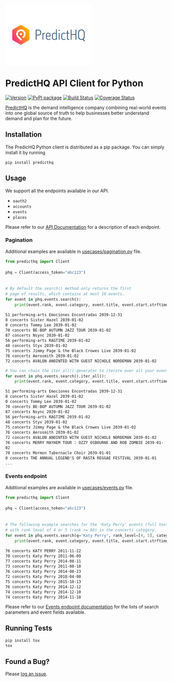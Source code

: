 <img align="center" src="ext/logo.png" alt="PredictHQ logo">

# PredictHQ API Client for Python

[![Version](https://badge.fury.io/gh/predicthq%2Fsdk-py.svg)](https://badge.fury.io/gh/predicthq%2Fsdk-py)
[![PyPI package](https://badge.fury.io/py/predicthq.svg)](https://badge.fury.io/py/predicthq)
[![Build Status](https://travis-ci.org/predicthq/sdk-py.svg?branch=master)](https://travis-ci.org/predicthq/sdk-py)
[![Coverage Status](https://coveralls.io/repos/github/predicthq/sdk-py/badge.svg?branch=master)](https://coveralls.io/github/predicthq/sdk-py?branch=master)


[PredictHQ](https://www.predicthq.com/) is the demand intelligence company combining real-world events into one global source of truth to help businesses better understand demand and plan for the future.

## Installation

The PredicHQ Python client is distributed as a pip package. You can simply install it by running

```Shell
pip install predicthq
```

## Usage

We support all the endpoints available in our API.

* `oauth2`
* `accounts`
* `events`
* `places`

Please refer to our [API Documentation](https://developer.predicthq.com/) for a description of each endpoint.

### Pagination

Additional examples are available in [usecases/pagination.py](usecases/pagination.py) file.

```Python
from predicthq import Client

phq = Client(access_token="abc123")


# By default the search() method only returns the first
# page of results, which contains at most 10 events.
for event in phq.events.search():
    print(event.rank, event.category, event.title, event.start.strftime('%Y-%m-%d'))
```

```
51 performing-arts Emociones Encontradas 2039-12-31
0 concerts Sister Hazel 2039-01-02
0 concerts Tommy Lee 2039-01-02
70 concerts BE-BOP AUTUMN JAZZ TOUR 2039-01-02
87 concerts Nsync 2039-01-02
56 performing-arts RAGTIME 2039-01-02
48 concerts Styx 2039-01-02
75 concerts Jimmy Page & the Black Crowes Live 2039-01-02
76 concerts Aerosmith 2039-01-02
72 concerts AVALON ANOINTED WITH GUEST NICHOLE NORDEMAN 2039-01-02
```

```Python
# You can chain the iter_all() generator to iterate over all your events.
for event in phq.events.search().iter_all():
    print(event.rank, event.category, event.title, event.start.strftime('%Y-%m-%d'))
```

```
51 performing-arts Emociones Encontradas 2039-12-31
0 concerts Sister Hazel 2039-01-02
0 concerts Tommy Lee 2039-01-02
70 concerts BE-BOP AUTUMN JAZZ TOUR 2039-01-02
87 concerts Nsync 2039-01-02
56 performing-arts RAGTIME 2039-01-02
48 concerts Styx 2039-01-02
75 concerts Jimmy Page & the Black Crowes Live 2039-01-02
76 concerts Aerosmith 2039-01-02
72 concerts AVALON ANOINTED WITH GUEST NICHOLE NORDEMAN 2039-01-02
76 concerts MERRY MAYHEM TOUR : OZZY OSBOURNE AND ROB ZOMBIE 2039-01-02
70 concerts Mormon Tabernacle Choir 2039-01-01
0 concerts THE ANNUAL LEGEND'S OF RASTA REGGAE FESTIVAL 2039-01-01
...
```

### Events endpoint

Additional examples are available in [usecases/events.py](usecases/events.py) file.

```Python
from predicthq import Client

phq = Client(access_token="abc123")


# The following example searches for the 'Katy Perry' events (full text search)
# with rank level of 4 or 5 (rank >= 60) in the concerts category.
for event in phq.events.search(q='Katy Perry', rank_level=[4, 5], category='concerts'):
    print(event.rank, event.category, event.title, event.start.strftime('%Y-%m-%d'))
```

```
76 concerts KATY PERRY 2011-11-22
70 concerts Katy Perry 2011-06-09
77 concerts Katy Perry 2014-08-11
73 concerts Katy Perry 2011-08-10
76 concerts Katy Perry 2014-08-23
72 concerts Katy Perry 2018-04-08
75 concerts Katy Perry 2015-10-13
76 concerts Katy Perry 2014-12-12
74 concerts Katy Perry 2014-12-10
74 concerts Katy Perry 2014-11-18
```

Please refer to our [Events endpoint documentation](https://developer.predicthq.com/resources/events/) for the lists of search parameters and event fields available.

## Running Tests

```Shell
pip install tox
tox
```

## Found a Bug?

Please [log an issue](https://github.com/predicthq/sdk-py/issues/new>).
